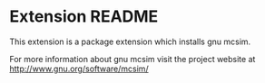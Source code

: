 # Extension README

This extension is a package extension which installs gnu mcsim.

For more information about gnu mcsim visit the project website at
http://www.gnu.org/software/mcsim/

